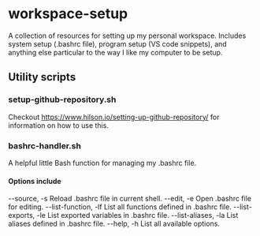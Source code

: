 # workspace-setup

A collection of resources for setting up my personal workspace. Includes system setup (.bashrc file), program setup (VS code snippets), and anything else particular to the way I like my computer to be setup.

## Utility scripts

### setup-github-repository.sh
Checkout https://www.hilson.io/setting-up-github-repository/ for information on how to use this. 

### bashrc-handler.sh

A helpful little Bash function for managing my .bashrc file.

#### Options include
--source, -s                  Reload .bashrc file in current shell.
--edit, -e                    Open .bashrc file for editing.
--list-function, -lf          List all functions defined in .bashrc file.
--list-exports, -le           List exported variables in .bashrc file.
--list-aliases, -la           List aliases defined in .bashrc file.
--help, -h                    List all available options.
